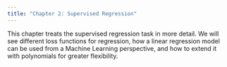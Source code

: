 ```yaml
---
title: "Chapter 2: Supervised Regression"
---
```

This chapter treats the supervised regression task in more detail. We will see different loss functions for regression, how a linear regression model can be used from a Machine Learning perspective, and how to extend it with polynomials for greater flexibility.
